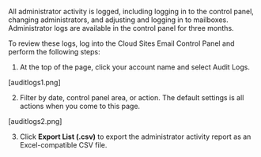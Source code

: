 All administrator activity is logged, including logging in to the control panel, changing administrators, and adjusting and logging in to mailboxes. Administrator logs are available in the control panel for three months.

To review these logs, log into the Cloud Sites Email Control Panel and perform the following steps:

1.  At the top of the page, click your account name and select Audit Logs.

   [auditlogs1.png]



2.  Filter by date, control panel area, or action.  The default settings is all actions when you come to this page.
   
   [auditlogs2.png]


3.  Click **Export List (.csv)** to export the administrator activity report as an Excel-compatible CSV file.



